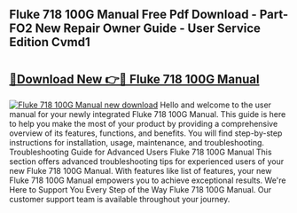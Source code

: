 ## Fluke 718 100G Manual Free Pdf Download - Part-FO2 New Repair Owner Guide - User Service Edition Cvmd1

# <h2><a href="http://bc11319.oget.top/?id=Fluke+718+100G+Manual">🔗Download New 👉🔴 Fluke 718 100G Manual</a></h2>

[![Fluke 718 100G Manual new download](https://i.imgur.com/5g1atiW.png)](http://bc11319.oget.top/?id=Fluke+718+100G+Manual)
Hello and welcome to the user manual for your newly integrated Fluke 718 100G Manual. This guide is here to help you make the most of your product by providing a comprehensive overview of its features, functions, and benefits. You will find step-by-step instructions for installation, usage, maintenance, and troubleshooting. Troubleshooting Guide for Advanced Users Fluke 718 100G Manual This section offers advanced troubleshooting tips for experienced users of your new Fluke 718 100G Manual. With features like list of features, your new Fluke 718 100G Manual empowers you to achieve exceptional results. We're Here to Support You Every Step of the Way Fluke 718 100G Manual. Our customer support team is available throughout your journey.
